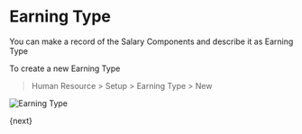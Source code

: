 <!-- add-breadcrumbs -->
# Earning Type

You can make a record of the Salary Components and describe it as Earning Type

To create a new Earning Type

> Human Resource > Setup > Earning Type > New

<img class="screenshot" alt="Earning Type" src="/docs/assets/img/human-resources/earning-type.png">


{next}
